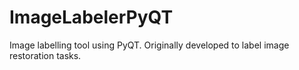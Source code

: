 # ImageLabelerPyQT
Image labelling tool using PyQT. Originally developed to label image restoration tasks.
